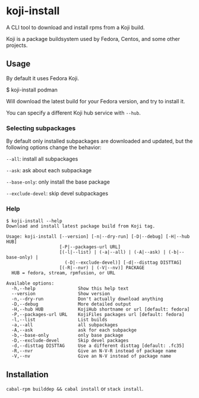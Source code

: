 # koji-install

A CLI tool to download and install rpms from a Koji build.

Koji is a package buildsystem used by Fedora, Centos, and some other projects.

## Usage

By default it uses Fedora Koji.

$ koji-install podman

Will download the latest build for your Fedora version,
and try to install it.

You can specify a different Koji hub service with `--hub`.

### Selecting subpackages

By default only installed subpackages are downloaded and updated,
but the following options change the behavior:

`--all`: install all subpackages

`--ask`: ask about each subpackage

`--base-only`: only install the base package

`--exclude-devel`: skip devel subpackages

### Help
```shellsession
$ koji-install --help
Download and install latest package build from Koji tag.

Usage: koji-install [--version] [-n|--dry-run] [-D|--debug] [-H|--hub HUB]
                    [-P|--packages-url URL]
                    [(-l|--list) | (-a|--all) | (-A|--ask) | (-b|--base-only) |
                      (-D|--exclude-devel)] [-d|--disttag DISTTAG]
                    [(-R|--nvr) | (-V|--nv)] PACKAGE
  HUB = fedora, stream, rpmfusion, or URL

Available options:
  -h,--help                Show this help text
  --version                Show version
  -n,--dry-run             Don't actually download anything
  -D,--debug               More detailed output
  -H,--hub HUB             KojiHub shortname or url [default: fedora]
  -P,--packages-url URL    KojiFiles packages url [default: fedora]
  -l,--list                List builds
  -a,--all                 all subpackages
  -A,--ask                 ask for each subpackge
  -b,--base-only           only base package
  -D,--exclude-devel       Skip devel packages
  -d,--disttag DISTTAG     Use a different disttag [default: .fc35]
  -R,--nvr                 Give an N-V-R instead of package name
  -V,--nv                  Give an N-V instead of package name
```

## Installation

`cabal-rpm builddep && cabal install` or `stack install`.
